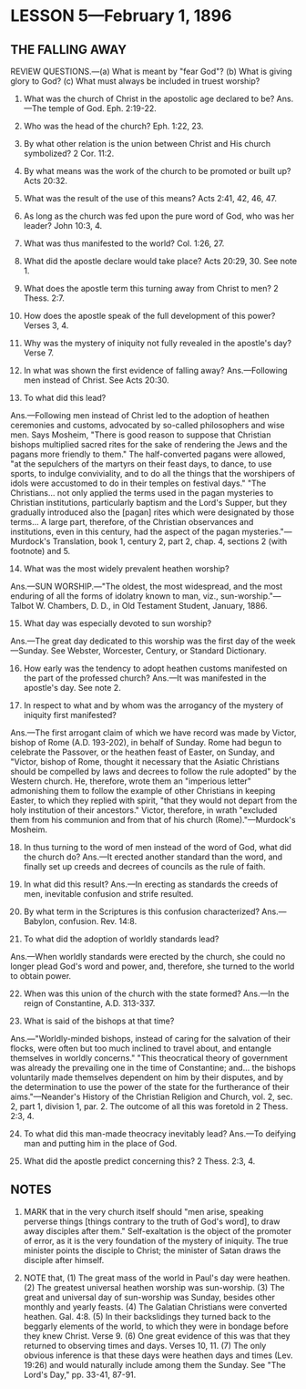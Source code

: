 # LESSON 5—February 1, 1896

## THE FALLING AWAY

REVIEW QUESTIONS.—(a) What is meant by "fear God"? (b) What is giving glory to God? (c) What must always be included in truest worship?

1. What was the church of Christ in the apostolic age declared to be? Ans.—The temple of God. Eph. 2:19-22.

2. Who was the head of the church? Eph. 1:22, 23.

3. By what other relation is the union between Christ and His church symbolized? 2 Cor. 11:2.

4. By what means was the work of the church to be promoted or built up? Acts 20:32.

5. What was the result of the use of this means? Acts 2:41, 42, 46, 47.

6. As long as the church was fed upon the pure word of God, who was her leader? John 10:3, 4.

7. What was thus manifested to the world? Col. 1:26, 27.

8. What did the apostle declare would take place? Acts 20:29, 30. See note 1.

9. What does the apostle term this turning away from Christ to men? 2 Thess. 2:7.

10. How does the apostle speak of the full development of this power? Verses 3, 4.

11. Why was the mystery of iniquity not fully revealed in the apostle's day? Verse 7.

12. In what was shown the first evidence of falling away? Ans.—Following men instead of Christ. See Acts 20:30.

13. To what did this lead?

Ans.—Following men instead of Christ led to the adoption of heathen ceremonies and customs, advocated by so-called philosophers and wise men. Says Mosheim, "There is good reason to suppose that Christian bishops multiplied sacred rites for the sake of rendering the Jews and the pagans more friendly to them." The half-converted pagans were allowed, "at the sepulchers of the martyrs on their feast days, to dance, to use sports, to indulge conviviality, and to do all the things that the worshipers of idols were accustomed to do in their temples on festival days." "The Christians... not only applied the terms used in the pagan mysteries to Christian institutions, particularly baptism and the Lord's Supper, but they gradually introduced also the [pagan] rites which were designated by those terms... A large part, therefore, of the Christian observances and institutions, even in this century, had the aspect of the pagan mysteries."—Murdock's Translation, book 1, century 2, part 2, chap. 4, sections 2 (with footnote) and 5.

14. What was the most widely prevalent heathen worship?

Ans.—SUN WORSHIP.—"The oldest, the most widespread, and the most enduring of all the forms of idolatry known to man, viz., sun-worship."—Talbot W. Chambers, D. D., in Old Testament Student, January, 1886.

15. What day was especially devoted to sun worship?

Ans.—The great day dedicated to this worship was the first day of the week—Sunday. See Webster, Worcester, Century, or Standard Dictionary.

16. How early was the tendency to adopt heathen customs manifested on the part of the professed church? Ans.—It was manifested in the apostle's day. See note 2.

17. In respect to what and by whom was the arrogancy of the mystery of iniquity first manifested?

Ans.—The first arrogant claim of which we have record was made by Victor, bishop of Rome (A.D. 193-202), in behalf of Sunday. Rome had begun to celebrate the Passover, or the heathen feast of Easter, on Sunday, and "Victor, bishop of Rome, thought it necessary that the Asiatic Christians should be compelled by laws and decrees to follow the rule adopted" by the Western church. He, therefore, wrote them an "imperious letter" admonishing them to follow the example of other Christians in keeping Easter, to which they replied with spirit, "that they would not depart from the holy institution of their ancestors." Victor, therefore, in wrath "excluded them from his communion and from that of his church (Rome)."—Murdock's Mosheim.

18. In thus turning to the word of men instead of the word of God, what did the church do? Ans.—It erected another standard than the word, and finally set up creeds and decrees of councils as the rule of faith.

19. In what did this result? Ans.—In erecting as standards the creeds of men, inevitable confusion and strife resulted.

20. By what term in the Scriptures is this confusion characterized? Ans.—Babylon, confusion. Rev. 14:8.

21. To what did the adoption of worldly standards lead?

Ans.—When worldly standards were erected by the church, she could no longer plead God's word and power, and, therefore, she turned to the world to obtain power.

22. When was this union of the church with the state formed? Ans.—In the reign of Constantine, A.D. 313-337.

23. What is said of the bishops at that time?

Ans.—"Worldly-minded bishops, instead of caring for the salvation of their flocks, were often but too much inclined to travel about, and entangle themselves in worldly concerns." "This theocratical theory of government was already the prevailing one in the time of Constantine; and... the bishops voluntarily made themselves dependent on him by their disputes, and by the determination to use the power of the state for the furtherance of their aims."—Neander's History of the Christian Religion and Church, vol. 2, sec. 2, part 1, division 1, par. 2. The outcome of all this was foretold in 2 Thess. 2:3, 4.

24. To what did this man-made theocracy inevitably lead? Ans.—To deifying man and putting him in the place of God.

25. What did the apostle predict concerning this? 2 Thess. 2:3, 4.

## NOTES

1. MARK that in the very church itself should "men arise, speaking perverse things [things contrary to the truth of God's word], to draw away disciples after them." Self-exaltation is the object of the promoter of error, as it is the very foundation of the mystery of iniquity. The true minister points the disciple to Christ; the minister of Satan draws the disciple after himself.

2. NOTE that, (1) The great mass of the world in Paul's day were heathen. (2) The greatest universal heathen worship was sun-worship. (3) The great and universal day of sun-worship was Sunday, besides other monthly and yearly feasts. (4) The Galatian Christians were converted heathen. Gal. 4:8. (5) In their backslidings they turned back to the beggarly elements of the world, to which they were in bondage before they knew Christ. Verse 9. (6) One great evidence of this was that they returned to observing times and days. Verses 10, 11. (7) The only obvious inference is that these days were heathen days and times (Lev. 19:26) and would naturally include among them the Sunday. See "The Lord's Day," pp. 33-41, 87-91.